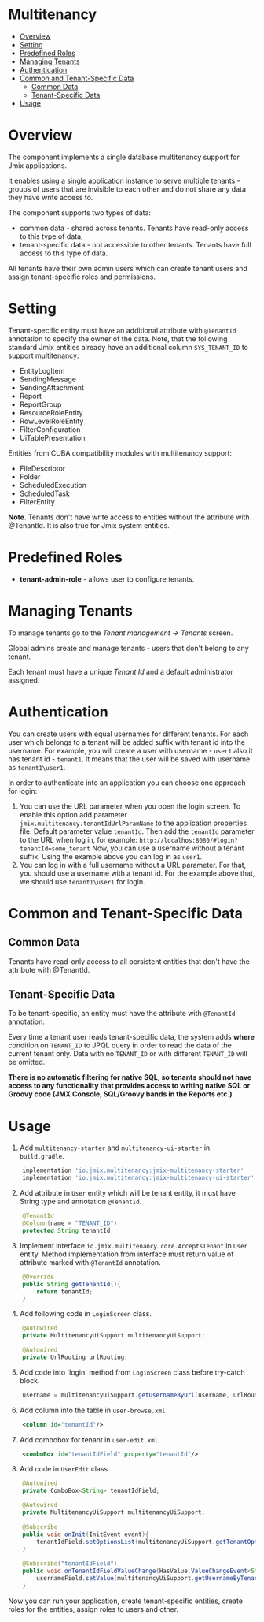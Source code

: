 
# Multitenancy

- [Overview](#overview)
- [Setting](#setting)
- [Predefined Roles](#predefined-roles)
- [Managing Tenants](#managing-tenants)
- [Authentication](#authentication)
- [Common and Tenant-Specific Data](#common-and-tenant-specific-data)
    - [Common Data](#common-data)
    - [Tenant-Specific Data](#tenant-specific-data)
- [Usage](#usage)    

# Overview

The component implements a single database multitenancy support for Jmix applications.

It enables using a single application instance to serve multiple tenants - groups of users that are invisible to each
other and do not share any data they have write access to.

The component supports two types of data:

* common data - shared across tenants. Tenants have read-only access to this type of data;
* tenant-specific data - not accessible to other tenants. Tenants have full access to this type of data.

All tenants have their own admin users which can create tenant users and assign tenant-specific roles and permissions.

# Setting

Tenant-specific entity must have an additional attribute with `@TenantId` annotation to specify the owner of the data. Note,
that the following standard Jmix entities already have an additional column `SYS_TENANT_ID` to support multitenancy:

* EntityLogItem
* SendingMessage
* SendingAttachment
* Report
* ReportGroup
* ResourceRoleEntity
* RowLevelRoleEntity
* FilterConfiguration
* UiTablePresentation

Entities from CUBA compatibility modules with multitenancy support:

* FileDescriptor
* Folder
* ScheduledExecution
* ScheduledTask
* FilterEntity

**Note**. Tenants don't have write access to entities without the attribute with @TenantId. It is also true for Jmix
system entities.

# Predefined Roles

- **tenant-admin-role** - allows user to configure tenants.

# Managing Tenants

To manage tenants go to the *Tenant management -> Tenants* screen.

Global admins create and manage tenants - users that don't belong to any tenant.

Each tenant must have a unique *Tenant Id* and a default administrator assigned.

# Authentication
You can create users with equal usernames for different tenants.
For each user which belongs to a tenant will be added suffix with tenant id into the username.
For example, you will create a user with username - `user1` also it has tenant id - `tenant1`. It means that the user will be saved with username as `tenant1\user1`.

In order to authenticate into an application you can choose one approach for login:
1. You can use the URL parameter when you open the login screen. 
   To enable this option add parameter `jmix.multitenancy.tenantIdUrlParamName` to the application properties file.
   Default parameter value `tenantId`.
   Then add the `tenantId` parameter to the URL when log in, for example: `http://localhos:8080/#login?tenantId=some_tenant`
   Now, you can use a username without a tenant suffix. Using the example above you can log in as `user1`.
2. You can log in with a full username without a URL parameter. For that, you should use a username with a tenant id. For the example above that, we should use `tenant1\user1` for login.

# Common and Tenant-Specific Data

## Common Data

Tenants have read-only access to all persistent entities that don't have the attribute with @TenantId.

## Tenant-Specific Data

To be tenant-specific, an entity must have the attribute with `@TenantId` annotation.

Every time a tenant user reads tenant-specific data, the system adds **where** condition on `TENANT_ID` to JPQL query in
order to read the data of the current tenant only. Data with no `TENANT_ID` or with different `TENANT_ID` will be
omitted.

**There is no automatic filtering for native SQL, so tenants should not have access to any functionality that provides
access to writing native SQL or Groovy code (JMX Console, SQL/Groovy bands in the Reports etc.)**.

# Usage

1. Add `multitenancy-starter` and `multitenancy-ui-starter` in `build.gradle`.

```groovy
    implementation 'io.jmix.multitenancy:jmix-multitenancy-starter'
    implementation 'io.jmix.multitenancy:jmix-multitenancy-ui-starter'
```

2. Add attribute in `User` entity which will be tenant entity, it must have String type and annotation `@TenantId`. 

```java
    @TenantId
    @Column(name = "TENANT_ID")
    protected String tenantId;
```

3. Implement interface `io.jmix.multitenancy.core.AcceptsTenant` in `User` entity. Method implementation from interface must return value of attribute
   marked with `@TenantId` annotation.

```java
    @Override
    public String getTenantId(){
        return tenantId;
    }
```
4. Add following code in `LoginScreen` class.

```java
    @Autowired
    private MultitenancyUiSupport multitenancyUiSupport;

    @Autowired
    private UrlRouting urlRouting;
```

5. Add code into 'login' method from `LoginScreen` class before try-catch block.

```java
    username = multitenancyUiSupport.getUsernameByUrl(username, urlRouting);
```
6. Add column into the table in `user-browse.xml`

```xml
    <column id="tenantId"/>
```

7. Add combobox for tenant in `user-edit.xml`

```xml
    <comboBox id="tenantIdField" property="tenantId"/>
```

8. Add code in `UserEdit` class

```java
    @Autowired
    private ComboBox<String> tenantIdField;

    @Autowired
    private MultitenancyUiSupport multitenancyUiSupport;
    
    @Subscribe
    public void onInit(InitEvent event){
        tenantIdField.setOptionsList(multitenancyUiSupport.getTenantOptions());
    }
    
    @Subscribe("tenantIdField")
    public void onTenantIdFieldValueChange(HasValue.ValueChangeEvent<String> event) {
        usernameField.setValue(multitenancyUiSupport.getUsernameByTenant(usernameField.getValue(), event.getValue()));
    }
```

Now you can run your application, create tenant-specific entities, create roles for the entities, assign roles to
users and other.